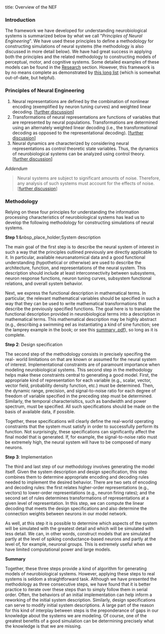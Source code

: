 title: Overview of the NEF

### Introduction

The framework we have developed for understanding neurobiological systems is
summarized below by what we call "_Principles of Neural Engineering_". We have
used these principles to define a methodology for constructing simulations of
neural systems (the methodology is also discussed in more detail below). We
have had great success in applying both the principles and the related
methodology to constructing models of perceptual, motor, and cognitive
systems. Some detailed examples of these models can be found in the
[Research](?q=node/8) section. However, this framework is by no means complete
as demonstrated by [this long list](?q=node/8) (which is somewhat out-of-date,
but helpful).

### Principles of Neural Engineering

  1. Neural representations are defined by the combination of nonlinear encoding (exemplified by neuron tuning curves) and weighted linear decoding. [[further discussion](?q=node/716)]
  2. Transformations of neural representations are functions of variables that are represented by neural populations. Transformations are determined using an alternately weighted linear decoding (i.e., the transformational decoding as opposed to the representational decoding). [[further discussion](?q=node/717)]
  3. Neural dynamics are characterized by considering neural representations as control theoretic state variables. Thus, the dynamics of neurobiological systems can be analyzed using control theory. [[further discussion](?q=node/718)]

_Addendum_

> Neural systems are subject to significant amounts of noise. Therefore, any
analysis of such systems must account for the effects of noise. [[further
discussion](?q=node/719)]

### Methodology

Relying on these four principles for understanding the information processing
characteristics of neurobiological systems has lead us to develop the
following methodology for constructing simulations of neural systems.

**Step 1**:&nbsp_place_holder;System description

The main goal of the first step is to describe the neural system of interest
in such a way that the principles outlined previously are directly applicable
to it. In particular, available neuroanatomical data and a good functional
understanding (hypothetical or otherwise) are used to describe the
architecture, function, and representations of the neural system. This
description should include at least interconnectivity between subsystems,
neuron response functions, neuron tuning curves, subsystem functional
relations, and overall system behavior.

Next, we express the functional description in mathematical terms. In
particular, the relevant mathematical variables should be specified in such a
way that they can be used to write mathematical transformations that describe
the previously specified functions. The goal here is to translate the
functional description provided in neurobiological terms into a description in
mathematical terms. This mathematical description may be highly abstract
(e.g., describing a swimming eel as instantiating a kind of sine function; see
the lamprey example in the book; or see this [summary
.pdf](http://arts.uwaterloo.ca/~cnrglab/?q=system/files/lamprey.pdf)), so long
as it is complete.

**Step 2**: Design specification

The second step of the methodology consists in precisely specifing the real-
world limitations on that are known or assumed for the neural system of
interest. Implementational constraints are of paramount importance when
modeling neurobiological systems. This second step in the methodology helps
make these constraints central to generating a good model. First, the
appropriate kind of representation for each variable (e.g., scalar, vector,
vector field, probability density function, etc.) must be determined. Then,
the dynamic range, precision, and signal-to-noise ratio for each degree of
freedom of variable specified in the preceding step must be determined.
Similarly, the temporal characterisitics, such as bandwidth and power
spectrum, must be specified. All such specifications should be made on the
basis of available data, if possible.

Together, these specifications will clearly define the real-world operating
constraints that the system must satisfy in order to successfully perform its
function. Not surprisingly, these specifications can significantly affect the
final model that is generated. If, for example, the signal-to-noise ratio must
be extremely high, the neural system will have to be composed of many neurons.

**Step 3**: Implementation

The third and last step of our methodology involves generating the model
itself. Given the system description and design specification, this step
combines them to determine appropriate encoding and decoding rules needed to
implement the desired behavior. There are two sets of encoding and decoding
rules: the first relates higher-order representations (e.g., vectors) to
lower-order representations (e.g., neuron firing rates); and the second set of
rules determines transformations of representations at a given level of
representation. In this step, we can compute the linear decoding that meets
the design specifications and also determine the connection weights between
neurons in our model network.

As well, at this step it is possible to determine which aspects of the system
will be simulated with the greatest detail and which will be simulated with
less detail. We can, in other words, construct models that are simulated
partly at the level of spiking conductance-based neurons and partly at the
level of, for example, neuronal groups. This is extremely useful when we have
limited computational power and large models.

**Summary**

Together, these three steps provide a kind of algorithm for generating models
of neurobiological systems. However, applying these steps to real systems is
seldom a straightforward task. Although we have presented the methodology as
three consecutive steps, we have found that it is better practice to iterate
over these steps than to simply follow them in serial order. Often, the
behaviors of an initial implementation can help inform a reworking of the
initial system description. Similarly, design specifications can serve to
modify initial system descriptions. A large part of the reason for this kind
of interplay between steps is the preponderance of gaps in our knowledge about
the systems we are modeling. Of course, one of the greatest benefits of a good
simulation can be determining precisely what the knowledge is that we are
missing.
